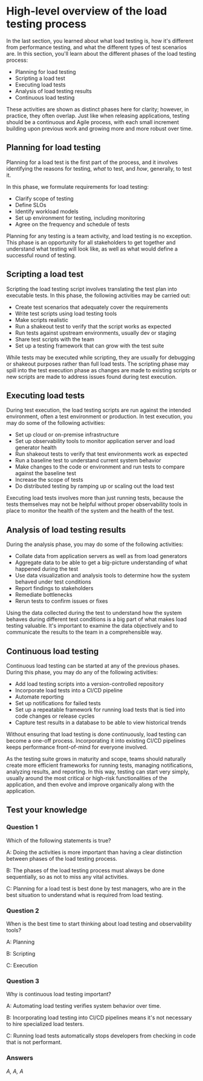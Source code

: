 # High-level overview of the load testing process

In the last section, you learned about what load testing is, how it's different from performance testing, and what the different types of test scenarios are. In this section, you'll learn about the different phases of the load testing process:

- Planning for load testing
- Scripting a load test
- Executing load tests
- Analysis of load testing results
- Continuous load testing

These activities are shown as distinct phases here for clarity; however, in practice, they often overlap. Just like when releasing applications, testing should be a continuous and Agile process, with each small increment building upon previous work and growing more and more robust over time.

## Planning for load testing

Planning for a load test is the first part of the process, and it involves identifying the reasons for testing, _what_ to test, and _how_, generally, to test it.

In this phase, we formulate requirements for load testing:
- Clarify scope of testing
- Define SLOs
- Identify workload models
- Set up environment for testing, including monitoring
- Agree on the frequency and schedule of tests

Planning for any testing is a team activity, and load testing is no exception. This phase is an opportunity for all stakeholders to get together and understand what testing will look like, as well as what would define a successful round of testing.

## Scripting a load test

Scripting the load testing script involves translating the test plan into executable tests. In this phase, the following activities may be carried out:
- Create test scenarios that adequately cover the requirements
- Write test scripts using load testing tools
- Make scripts realistic
- Run a shakeout test to verify that the script works as expected
- Run tests against upstream environments, usually dev or staging
- Share test scripts with the team
- Set up a testing framework that can grow with the test suite

While tests may be executed while scripting, they are usually for debugging or shakeout purposes rather than full load tests. The scripting phase may spill into the test execution phase as changes are made to existing scripts or new scripts are made to address issues found during test execution.

## Executing load tests

During test execution, the load testing scripts are run against the intended environment, often a test environment or production. In test execution, you may do some of the following activities:
- Set up cloud or on-premise infrastructure
- Set up observability tools to monitor application server and load generator health
- Run shakeout tests to verify that test environments work as expected
- Run a baseline test to understand current system behavior
- Make changes to the code or environment and run tests to compare against the baseline test
- Increase the scope of tests
- Do distributed testing by ramping up or scaling out the load test

Executing load tests involves more than just running tests, because the tests themselves may not be helpful without proper observability tools in place to monitor the health of the system and the health of the test.

## Analysis of load testing results

During the analysis phase, you may do some of the following activities:
- Collate data from application servers as well as from load generators
- Aggregate data to be able to get a big-picture understanding of what happened during the test
- Use data visualization and analysis tools to determine how the system behaved under test conditions
- Report findings to stakeholders
- Remediate bottlenecks
- Rerun tests to confirm issues or fixes

Using the data collected during the test to understand how the system behaves during different test conditions is a big part of what makes load testing valuable. It's important to examine the data objectively and to communicate the results to the team in a comprehensible way.

## Continuous load testing

Continuous load testing can be started at any of the previous phases. During this phase, you may do any of the following activities:
- Add load testing scripts into a version-controlled repository
- Incorporate load tests into a CI/CD pipeline
- Automate reporting
- Set up notifications for failed tests
- Set up a repeatable framework for running load tests that is tied into code changes or release cycles
- Capture test results in a database to be able to view historical trends

Without ensuring that load testing is done continuously, load testing can become a one-off process. Incorporating it into existing CI/CD pipelines keeps performance front-of-mind for everyone involved.

As the testing suite grows in maturity and scope, teams should naturally create more efficient frameworks for running tests, managing notifications, analyzing results, and reporting. In this way, testing can start very simply, usually around the most critical or high-risk functionalities of the application, and then evolve and improve organically along with the application.

## Test your knowledge

### Question 1

Which of the following statements is true?

A: Doing the activities is more important than having a clear distinction between phases of the load testing process.

B: The phases of the load testing process must always be done sequentially, so as not to miss any vital activities.

C: Planning for a load test is best done by test managers, who are in the best situation to understand what is required from load testing.

### Question 2

When is the best time to start thinking about load testing and observability tools?

A: Planning

B: Scripting

C: Execution

### Question 3

Why is continuous load testing important?

A: Automating load testing verifies system behavior over time.

B: Incorporating load testing into CI/CD pipelines means it's not necessary to hire specialized load testers.

C: Running load tests automatically stops developers from checking in code that is not performant.

### Answers

_A, A, A_